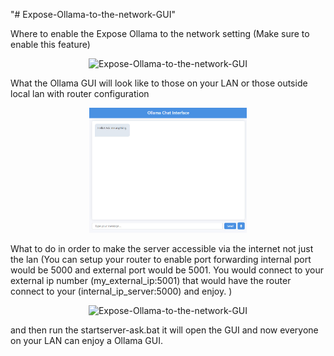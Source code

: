 "# Expose-Ollama-to-the-network-GUI"  

Where to enable the Expose Ollama to the network setting (Make sure to enable this feature)
<div align="center">
  <img alt="Expose-Ollama-to-the-network-GUI" height="200px" src="">
</div>

What the Ollama GUI will look like to those on your LAN or those outside local lan with router configuration
<div align="center">
  <img alt="Expose-Ollama-to-the-network-GUI" height="200px" src="https://github.com/elearningshow/Expose-Ollama-to-the-network-GUI/blob/main/ollama_gui_lan.jpg">
</div>

What to do in order to make the server accessible via the internet not just the lan (You can setup your router to enable port forwarding internal port would be 5000 and external port would be 5001.  You would connect to your external ip number (my_external_ip:5001) that would have the router connect to your (internal_ip_server:5000) and enjoy. )
<div align="center">
  <img alt="Expose-Ollama-to-the-network-GUI" height="200px" src="https://github.com/elearningshow/Expose-Ollama-to-the-network-GUI/blob/main/port_forward_main_pc.jpg">
</div>

and then run the startserver-ask.bat it will open the GUI and now everyone on your LAN can enjoy a Ollama GUI.








